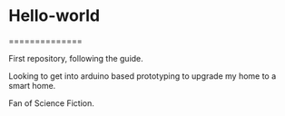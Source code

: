 # Hello-world
==============

First repository, following the guide. 

Looking to get into arduino based prototyping to upgrade my home to a smart home.

Fan of Science Fiction.

